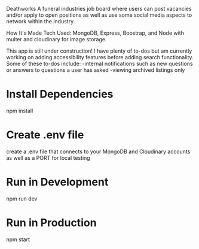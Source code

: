 Deathworks
A funeral industries job board where users can post vacancies and/or apply to open positions as well as use some social media aspects to network within the industry.

How It's Made
Tech Used: MongoDB, Express, Boostrap, and Node with multer and cloudinary for image storage.

This app is still under construction! I have plenty of to-dos but am currently working on adding accessibility features before adding search functionality.
Some of these to-dos include:
-internal notifications such as new questions or answers to questions a user has asked
-viewing archived listings only

# Install Dependencies

npm install

# Create .env file

create a .env file that connects to your MongoDB and Cloudinary accounts as well as a PORT for local testing

# Run in Development

npm run dev

# Run in Production

npm start
